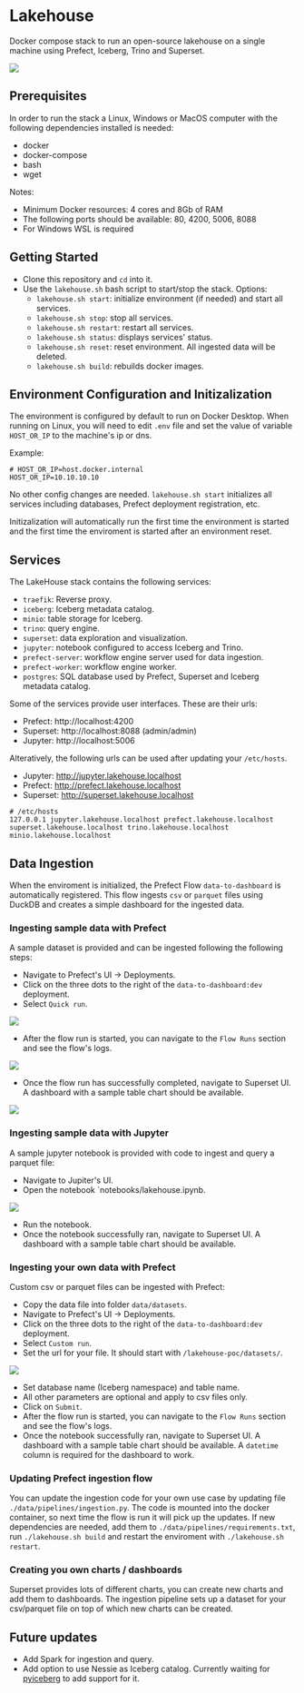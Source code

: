 # Lakehouse 

Docker compose stack to run an open-source lakehouse on a single machine using Prefect, Iceberg, Trino and Superset.

![](/docs/lakehouse.png)


## Prerequisites

In order to run the stack a Linux, Windows or MacOS computer with the following dependencies installed is needed:

* docker
* docker-compose
* bash
* wget

Notes:

* Minimum Docker resources: 4 cores and 8Gb of RAM
* The following ports should be available: 80, 4200, 5006, 8088
* For Windows WSL is required


## Getting Started

* Clone this repository and `cd` into it.
* Use the `lakehouse.sh` bash script to start/stop the stack. Options:
    - `lakehouse.sh start`: initialize environment (if needed) and start all services.
    - `lakehouse.sh stop`: stop all services.
    - `lakehouse.sh restart`: restart all services.
    - `lakehouse.sh status`: displays services' status.
    - `lakehouse.sh reset`: reset environment. All ingested data will be deleted.
    - `lakehouse.sh build`: rebuilds docker images.


## Environment Configuration and Initizalization

The environment is configured by default to run on Docker Desktop. When running on Linux, you will need to edit `.env` file and set the value of variable `HOST_OR_IP` to the machine's ip or dns.

Example:
```
# HOST_OR_IP=host.docker.internal
HOST_OR_IP=10.10.10.10
```

No other config changes are needed. `lakehouse.sh start` initializes all services including databases, Prefect deployment registration, etc.

Initizalization will automatically run the first time the environment is started and the first time the enviroment is started after an environment reset.


## Services

The LakeHouse stack contains the following services:

* `traefik`: Reverse proxy.
* `iceberg`: Iceberg metadata catalog.
* `minio`: table storage for Iceberg.
* `trino`: query engine.
* `superset`: data exploration and visualization.
* `jupyter`: notebook configured to access Iceberg and Trino.
* `prefect-server`: workflow engine server used for data ingestion.
* `prefect-worker`: workflow engine worker.
* `postgres`: SQL database used by Prefect, Superset and Iceberg metadata catalog.


Some of the services provide user interfaces. These are their urls:
* Prefect:     http://localhost:4200
* Superset:    http://localhost:8088  (admin/admin)
* Jupyter:     http://localhost:5006

Alteratively, the following urls can be used after updating your `/etc/hosts`.
* Jupyter:     http://jupyter.lakehouse.localhost
* Prefect:     http://prefect.lakehouse.localhost
* Superset:    http://superset.lakehouse.localhost

```
# /etc/hosts
127.0.0.1 jupyter.lakehouse.localhost prefect.lakehouse.localhost superset.lakehouse.localhost trino.lakehouse.localhost minio.lakehouse.localhost
```

## Data Ingestion

When the enviroment is initialized, the Prefect Flow `data-to-dashboard` is automatically registered. This flow ingests `csv` or `parquet` files using DuckDB and creates a simple dashboard for the ingested data. 

### Ingesting sample data with Prefect

A sample dataset is provided and can be ingested following the following steps:

* Navigate to Prefect's UI -> Deployments.
* Click on the three dots to the right of the `data-to-dashboard:dev` deployment.
* Select `Quick run`.

![](/docs/prefect_deployment.png)

* After the flow run is started, you can navigate to the `Flow Runs` section and see the flow's logs.

![](/docs/prefect_flow_run.png)

* Once the flow run has successfully completed, navigate to Superset UI. A dashboard with a sample table chart should be available.

![](/docs/superset.png)

### Ingesting sample data with Jupyter

A sample jupyter notebook is provided with code to ingest and query a parquet file:

* Navigate to Jupiter's UI.
* Open the notebook `notebooks/lakehouse.ipynb.

![](/docs/jupyter.png)

* Run the notebook.
* Once the notebook successfully ran, navigate to Superset UI. A dashboard with a sample table chart should be available.

### Ingesting your own data with Prefect

Custom csv or parquet files can be ingested with Prefect:

* Copy the data file into folder `data/datasets`.
* Navigate to Prefect's UI -> Deployments.
* Click on the three dots to the right of the `data-to-dashboard:dev` deployment.
* Select `Custom run`.
* Set the url for your file. It should start with `/lakehouse-poc/datasets/`.

![](/docs/prefect_custom_run.png)

* Set database name (Iceberg namespace) and table name.
* All other parameters are optional and apply to csv files only.
* Click on `Submit`.
* After the flow run is started, you can navigate to the `Flow Runs` section and see the flow's logs.
* Once the notebook successfully ran, navigate to Superset UI. A dashboard with a sample table chart should be available. A `datetime` column is required for the dashboard to work.

### Updating Prefect ingestion flow

You can update the ingestion code for your own use case by updating file `./data/pipelines/ingestion.py`. The code is mounted into the docker container, so next time the flow is run it will pick up the updates. If new dependencies are needed, add them to `./data/pipelines/requirements.txt`, run `./lakehouse.sh build` and restart the enviroment with `./lakehouse.sh restart`.

### Creating you own charts / dashboards

Superset provides lots of different charts, you can create new charts and add them to dashboards. The ingestion pipeline sets up a dataset for your csv/parquet file on top of which new charts can be created.


## Future updates

* Add Spark for ingestion and query.
* Add option to use Nessie as Iceberg catalog. Currently waiting for [pyiceberg](https://github.com/apache/iceberg-python/issues/19) to add support for it.

